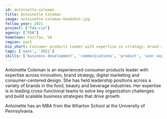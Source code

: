 ```yaml
---
id: antoinette-coleman
title: Antoinette Coleman
image: antoinette-coleman-headshot.jpg
fellow_year: 2021
project: ["fda-cio"]
agency: ["FDA"]
hometown: Fairfax, VA
region: east
bio_short: Consumer products leader with expertise in strategy, brand and innovation.
tags: ['east', '2021']
skills: ['business development', 'communications', 'product', 'user experience']
---
```

Antoinette Coleman is an experienced consumer products leader with expertise across innovation, brand strategy, digital marketing and consumer-centered design. She has held leadership positions across a variety of brands in the food, beauty and beverage industries. Her expertise is in leading cross-functional teams to solve key organization challenges and build scalable business strategies that drive growth.

Antoinette has an MBA from the Wharton School at the University of Pennsylvania.
